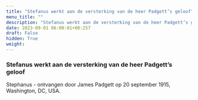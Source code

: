 ```yaml
---
title: "Stefanus werkt aan de versterking van de heer Padgett’s geloof"
menu_title: ""
description: "Stefanus werkt aan de versterking van de heer Padgett’s geloof"
date: 2023-09-01 06:00:01+00:257
draft: False
hidden: True
weight:
---
```

### Stefanus werkt aan de versterking van de heer Padgett’s geloof

Stephanus - ontvangen door James Padgett op 20 september 1915, Washington, DC, USA.
